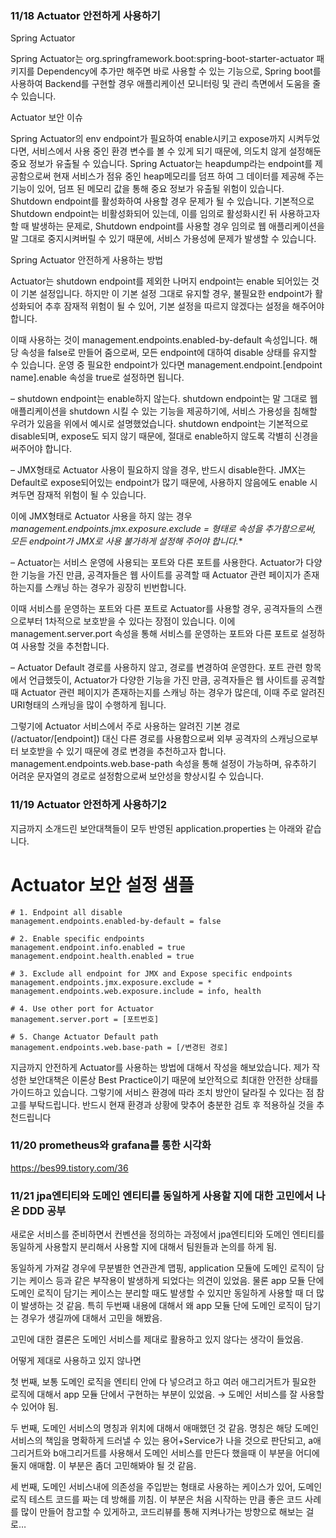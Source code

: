 ### 11/18 Actuator 안전하게 사용하기

Spring Actuator

Spring Actuator는 org.springframework.boot:spring-boot-starter-actuator 패키지를 Dependency에 추가만 해주면 바로 사용할 수 있는 기능으로, Spring boot를 사용하여 Backend를 구현할 경우 애플리케이션 모니터링 및 관리 측면에서 도움을 줄 수 있습니다.

Actuator 보안 이슈

Spring Actuator의 env endpoint가 필요하여 enable시키고 expose까지 시켜두었다면, 서비스에서 사용 중인 환경 변수를 볼 수 있게 되기 때문에, 의도치 않게 설정해둔 중요 정보가 유출될 수 있습니다.
Spring Actuator는 heapdump라는 endpoint를 제공함으로써 현재 서비스가 점유 중인 heap메모리를 덤프 하여 그 데이터를 제공해 주는 기능이 있어, 덤프 된 메모리 값을 통해 중요 정보가 유출될 위험이 있습니다.
Shutdown endpoint를 활성화하여 사용할 경우 문제가 될 수 있습니다. 기본적으로 Shutdown endpoint는 비활성화되어 있는데, 이를 임의로 활성화시킨 뒤 사용하고자 할 때 발생하는 문제로, Shutdown endpoint를 사용할 경우 임의로 웹 애플리케이션을 말 그대로 중지시켜버릴 수 있기 때문에, 서비스 가용성에 문제가 발생할 수 있습니다.

Spring Actuator 안전하게 사용하는 방법

Actuator는 shutdown endpoint를 제외한 나머지 endpoint는 enable 되어있는 것이 기본 설정입니다. 하지만 이 기본 설정 그대로 유지할 경우, 불필요한 endpoint가 활성화되어 추후 잠재적 위험이 될 수 있어, 기본 설정을 따르지 않겠다는 설정을 해주어야 합니다.

이때 사용하는 것이 management.endpoints.enabled-by-default 속성입니다.
해당 속성을 false로 만들어 줌으로써, 모든 endpoint에 대하여 disable 상태를 유지할 수 있습니다. 운영 중 필요한 endpoint가 있다면 management.endpoint.[endpoint name].enable 속성을 true로 설정하면 됩니다.

– shutdown endpoint는 enable하지 않는다.
shutdown endpoint는 말 그대로 웹 애플리케이션을 shutdown 시킬 수 있는 기능을 제공하기에, 서비스 가용성을 침해할 우려가 있음을 위에서 예시로 설명했었습니다. shutdown endpoint는 기본적으로 disable되며, expose도 되지 않기 때문에, 절대로 enable하지 않도록 각별히 신경을 써주어야 합니다.

– JMX형태로 Actuator 사용이 필요하지 않을 경우, 반드시 disable한다.
JMX는 Default로 expose되어있는 endpoint가 많기 때문에, 사용하지 않음에도 enable 시켜두면 잠재적 위험이 될 수 있습니다.

이에 JMX형태로 Actuator 사용을 하지 않는 경우 *management.endpoints.jmx.exposure.exclude = 형태로 속성을 추가함으로써, 모든 endpoint가 JMX로 사용 불가하게 설정해 주어야 합니다.**

– Actuator는 서비스 운영에 사용되는 포트와 다른 포트를 사용한다.
Actuator가 다양한 기능을 가진 만큼, 공격자들은 웹 사이트를 공격할 때 Actuator 관련 페이지가 존재하는지를 스캐닝 하는 경우가 굉장히 빈번합니다.

이때 서비스를 운영하는 포트와 다른 포트로 Actuator를 사용할 경우, 공격자들의 스캔으로부터 1차적으로 보호받을 수 있다는 장점이 있습니다. 이에 management.server.port 속성을 통해 서비스를 운영하는 포트와 다른 포트로 설정하여 사용할 것을 추천합니다.

– Actuator Default 경로를 사용하지 않고, 경로를 변경하여 운영한다.
포트 관련 항목에서 언급했듯이, Actuator가 다양한 기능을 가진 만큼, 공격자들은 웹 사이트를 공격할 때 Actuator 관련 페이지가 존재하는지를 스캐닝 하는 경우가 많은데, 이때 주로 알려진 URI형태의 스캐닝을 많이 수행하게 됩니다.

그렇기에 Actuator 서비스에서 주로 사용하는 알려진 기본 경로(/actuator/[endpoint]) 대신 다른 경로를 사용함으로써 외부 공격자의 스캐닝으로부터 보호받을 수 있기 때문에 경로 변경을 추천하고자 합니다.
management.endpoints.web.base-path 속성을 통해 설정이 가능하며, 유추하기 어려운 문자열의 경로로 설정함으로써 보안성을 향상시킬 수 있습니다.


### 11/19 Actuator 안전하게 사용하기2
지금까지 소개드린 보안대책들이 모두 반영된 application.properties 는 아래와 같습니다.

# Actuator 보안 설정 샘플

```
# 1. Endpoint all disable
management.endpoints.enabled-by-default = false

# 2. Enable specific endpoints
management.endpoint.info.enabled = true
management.endpoint.health.enabled = true

# 3. Exclude all endpoint for JMX and Expose specific endpoints
management.endpoints.jmx.exposure.exclude = *
management.endpoints.web.exposure.include = info, health

# 4. Use other port for Actuator
management.server.port = [포트번호]

# 5. Change Actuator Default path
management.endpoints.web.base-path = [/변경된 경로]
```
지금까지 안전하게 Actuator를 사용하는 방법에 대해서 작성을 해보았습니다.
제가 작성한 보안대책은 이론상 Best Practice이기 때문에 보안적으로 최대한 안전한 상태를 가이드하고 있습니다. 그렇기에 서비스 환경에 따라 조치 방안이 달라질 수 있다는 점 참고를 부탁드립니다. 반드시 현재 환경과 상황에 맞추어 충분한 검토 후 적용하실 것을 추천드립니다

### 11/20 prometheus와 grafana를 통한 시각화
https://bes99.tistory.com/36

### 11/21 jpa엔티티와 도메인 엔티티를 동일하게 사용할 지에 대한 고민에서 나온 DDD 공부
새로운 서비스를 준비하면서 컨벤션을 정의하는 과정에서 jpa엔티티와 도메인 엔티티를 동일하게 사용할지 분리해서 사용할 지에 대해서 팀원들과 논의를 하게 됨.

동일하게 가져갈 경우에 무분별한 연관관계 맵핑, application 모듈에 도메인 로직이 담기는 케이스 등과 같은 부작용이 발생하게 되었다는 의견이 있었음. 물론 app 모듈 단에 도메인 로직이 담기는 케이스는 분리할 때도 발생할 수 있지만 동일하게 사용할 때 더 많이 발생하는 것 같음.
특히 두번째 내용에 대해서 왜 app 모듈 단에 도메인 로직이 담기는 경우가 생길까에 대해서 고민을 해봤음.

고민에 대한 결론은 도메인 서비스를 제대로 활용하고 있지 않다는 생각이 들었음.

어떻게 제대로 사용하고 있지 않나면

첫 번째, 보통 도메인 로직을 엔티티 안에 다 넣으려고 하고 여러 애그리거트가 필요한 로직에 대해서 app 모듈 단에서 구현하는 부분이 있었음. → 도메인 서비스를 잘 사용할 수 있어야 됨.

두 번째, 도메인 서비스의 명칭과 위치에 대해서 애매했던 것 같음. 명칭은 해당 도메인서비스의 책임을 명확하게 드러낼 수 있는 용어+Service가 나을 것으로 판단되고, a애그리거트와 b애그리거트를 사용해서 도메인 서비스를 만든다 했을때 이 부분을 어디에 둘지 애매함. 이 부분은 좀더 고민해봐야 될 것 같음.

세 번째, 도메인 서비스내에 의존성을 주입받는 형태로 사용하는 케이스가 있어, 도메인 로직 테스트 코드를 짜는 데 방해를 끼침. 이 부분은 처음 시작하는 만큼 좋은 코드 사례를 많이 만들어 참고할 수 있게하고, 코드리뷰를 통해 지켜나가는 방향으로 해보는 걸로…

